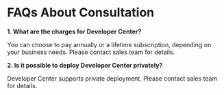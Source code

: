 # FAQs About Consultation

**1. What are the charges for Developer Center?**

You can choose to pay annually or a lifetime subscription, depending on your business needs. Please contact sales team for details.

**2. Is it possible to deploy Developer Center privately?**

Developer Center supports private deployment. Please contact sales team for details.
